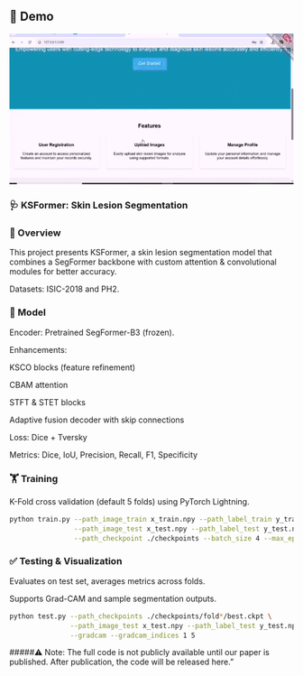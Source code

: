 ## 🎥 Demo

![Demo](./demo/SLSdemo.gif)

###  🩺 KSFormer: Skin Lesion Segmentation
### 📌 Overview

This project presents KSFormer, a skin lesion segmentation model that combines a SegFormer backbone with custom attention & convolutional modules for better accuracy.

Datasets: ISIC-2018 and PH2.


### 🧠 Model

Encoder: Pretrained SegFormer-B3 (frozen).

Enhancements:

KSCO blocks (feature refinement)

CBAM attention

STFT & STET blocks

Adaptive fusion decoder with skip connections

Loss: Dice + Tversky

Metrics: Dice, IoU, Precision, Recall, F1, Specificity

### 🏋️ Training

K-Fold cross validation (default 5 folds) using PyTorch Lightning.
```bash
python train.py --path_image_train x_train.npy --path_label_train y_train.npy \
                --path_image_test x_test.npy --path_label_test y_test.npy \
                --path_checkpoint ./checkpoints --batch_size 4 --max_epochs 100
```

### ✅ Testing & Visualization

Evaluates on test set, averages metrics across folds.

Supports Grad-CAM and sample segmentation outputs.
```bash
python test.py --path_checkpoints ./checkpoints/fold*/best.ckpt \
               --path_image_test x_test.npy --path_label_test y_test.npy \
               --gradcam --gradcam_indices 1 5
```
#####⚠️ Note: The full code is not publicly available until our paper is published. After publication, the code will be released here.”
